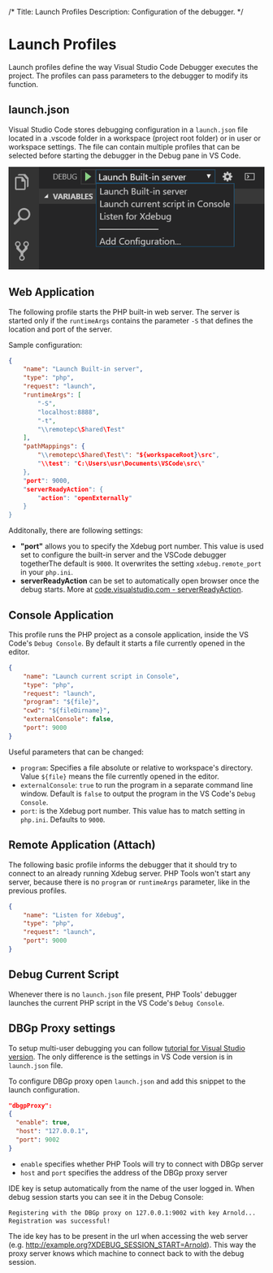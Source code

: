 /*
Title: Launch Profiles
Description: Configuration of the debugger.
*/

# Launch Profiles

Launch profiles define the way Visual Studio Code Debugger executes the project. The profiles can pass parameters to the debugger to modify its function.

## launch.json

Visual Studio Code stores debugging configuration in a `launch.json` file located in a .vscode folder in a workspace (project root folder) or in user or workspace settings. The file can contain multiple profiles that can be selected before starting the debugger in the Debug pane in VS Code.

![Launch profile selection](../imgs/launch-profile.png)

## Web Application

The following profile starts the PHP built-in web server. The server is started only if the `runtimeArgs` contains the parameter `-S` that defines the location and port of the server.

Sample configuration:

```json
{
    "name": "Launch Built-in server",
    "type": "php",
    "request": "launch",
    "runtimeArgs": [
        "-S",
        "localhost:8888",
        "-t",
        "\\remotepc\Shared\Test"
    ],
    "pathMappings": {
        "\\remotepc\Shared\Test\": "${workspaceRoot}\src",
        "\\test": "C:\Users\usr\Documents\VSCode\src\"
    },
    "port": 9000,
    "serverReadyAction": {
        "action": "openExternally"
    }
}
```

Additonally, there are following settings:

- **"port"** allows you to specify the Xdebug port number. This value is used set to configure the built-in server and the VSCode debugger togetherThe default is `9000`. It overwrites the setting `xdebug.remote_port` in your `php.ini`.
- **serverReadyAction** can be set to automatically open browser once the debug starts. More at [code.visualstudio.com - serverReadyAction](https://code.visualstudio.com/docs/editor/debugging#_automatically-open-a-uri-when-debugging-a-server-program).

## Console Application

This profile runs the PHP project as a console application, inside the VS Code's `Debug Console`. By default it starts a file currently opened in the editor.

```json
{
    "name": "Launch current script in Console",
    "type": "php",
    "request": "launch",
    "program": "${file}",
    "cwd": "${fileDirname}",
    "externalConsole": false,
    "port": 9000
}
```

Useful parameters that can be changed:

- `program`: Specifies a file absolute or relative to workspace's directory. Value `${file}` means the file currently opened in the editor.
- `externalConsole`: `true` to run the program in a separate command line window. Default is `false` to output the program in the VS Code's `Debug Console`.
- `port`: is the Xdebug port number. This value has to match setting in     `php.ini`. Defaults to `9000`.

## Remote Application (Attach)

The following basic profile informs the debugger that it should try to connect to an already running Xdebug server. PHP Tools won't start any server, because there is no `program` or `runtimeArgs` parameter, like in the previous profiles.

```json
{
    "name": "Listen for Xdebug",
    "type": "php",
    "request": "launch",
    "port": 9000
}
```

## Debug Current Script

Whenever there is no `launch.json` file present, PHP Tools' debugger launches the current PHP script in the VS Code's `Debug Console`.

## DBGp Proxy settings

To setup multi-user debugging you can follow [tutorial for Visual Studio version](https://docs.devsense.com/vs/debugging/multi-user). The only difference is the settings in VS Code version is in `launch.json` file.

To configure DBGp proxy open `launch.json` and add this snippet to the launch configuration.

```json
"dbgpProxy":
{
  "enable": true,
  "host": "127.0.0.1",
  "port": 9002
}
```
- `enable` specifies whether PHP Tools will try to connect with DBGp server
- `host` and `port` specifies the address of the DBGp proxy server

IDE key is setup automatically from the name of the user logged in. When debug session starts you can see it in the Debug Console:

```
Registering with the DBGp proxy on 127.0.0.1:9002 with key Arnold...
Registration was successful!
```

The ide key has to be present in the url when accessing the web server (e.g. http://example.org?XDEBUG_SESSION_START=Arnold). This way the proxy server knows which machine to connect back to with the debug session.
